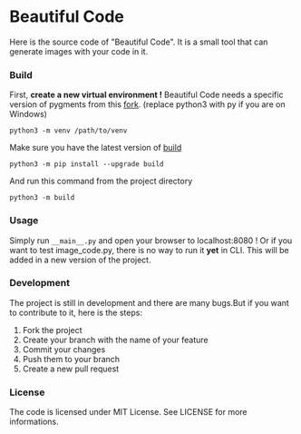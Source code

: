 # Beautiful Code

Here is the source code of "Beautiful Code". It is a small tool that can generate images with your code in it.
### Build
First, **create a new virtual environment !** Beautiful Code needs a specific version of pygments from this [fork](https://github.com/MarronEyes/pygments).
(replace python3 with py if you are on Windows)
```
python3 -m venv /path/to/venv
```
Make sure you have the latest version of [build](https://github.com/pypa/build)
```console
python3 -m pip install --upgrade build
```
And run this command from the project directory 
```console
python3 -m build
```

### Usage
Simply run ``__main__.py`` and open your browser to localhost:8080 !
Or if you want to test image_code.py, there is no way to run it **yet** in CLI. This will be added in a new version of the project.

### Development
The project is still in development and there are many bugs.But if you want to contribute to it, here is the steps:
1. Fork the project
2. Create your branch with the name of your feature
3. Commit your changes
4. Push them to your branch
5. Create a new pull request

### License
The code is licensed under MIT License. See LICENSE for more informations.
